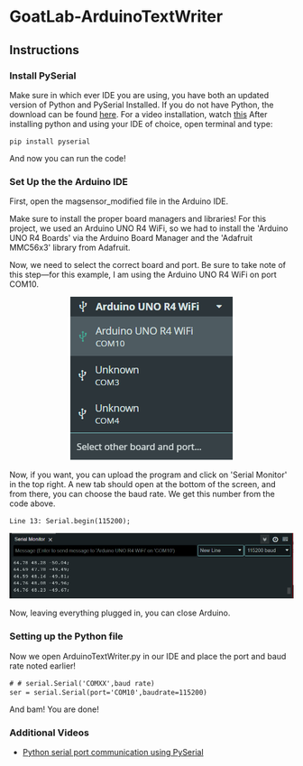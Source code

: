 # GoatLab-ArduinoTextWriter

## Instructions

### Install PySerial

Make sure in which ever IDE you are using, you have both an updated version of Python and PySerial Installed. If you do not have Python, the download can be found [here](https://www.python.org/downloads/). For a video installation, watch [this](https://youtu.be/yivyNCtVVDk?si=aBHlGkbYwObR6SLw)
After installing python and using your IDE of choice, open terminal and type: 
```
pip install pyserial
```
And now you can run the code!

### Set Up the the Arduino IDE 

First, open the magsensor_modified file in the Arduino IDE.

Make sure to install the proper board managers and libraries! For this project, we used an Arduino UNO R4 WiFi, so we had to install the 'Arduino UNO R4 Boards' via the Arduino Board Manager and the 'Adafruit MMC56x3' library from Adafruit.

Now, we need to select the correct board and port. Be sure to take note of this step—for this example, I am using the Arduino UNO R4 WiFi on port COM10.

<center>
<img src="assets/image0.png" alt="Centered Image" />
</center>

Now, if you want, you can upload the program and click on 'Serial Monitor' in the top right. A new tab should open at the bottom of the screen, and from there, you can choose the baud rate. We get this number from the code above.

```
Line 13: Serial.begin(115200);
```

<center>
<img src="assets/image1.png" alt="Centered Image" />
</center>

Now, leaving everything plugged in, you can close Arduino.

### Setting up the Python file
Now we open ArduinoTextWriter.py in our IDE and place the port and baud rate noted earlier! 

```
# # serial.Serial('COMXX',baud rate)
ser = serial.Serial(port='COM10',baudrate=115200)
```

And bam! You are done!

### Additional Videos
- [Python serial port communication using PySerial](https://www.youtube.com/watch?v=Kr1RyK6WENQ&)